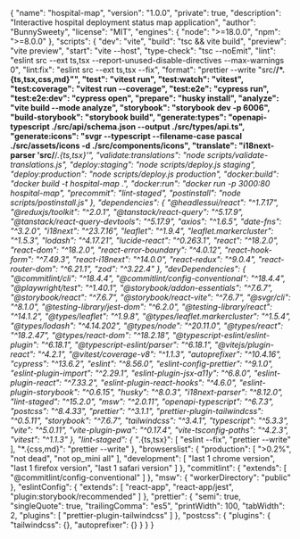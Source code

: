 {
  "name": "hospital-map",
  "version": "1.0.0",
  "private": true,
  "description": "Interactive hospital deployment status map application",
  "author": "BunnySweety",
  "license": "MIT",
  "engines": {
    "node": ">=18.0.0",
    "npm": ">=8.0.0"
  },
  "scripts": {
    "dev": "vite",
    "build": "tsc && vite build",
    "preview": "vite preview",
    "start": "vite --host",
    "type-check": "tsc --noEmit",
    "lint": "eslint src --ext ts,tsx --report-unused-disable-directives --max-warnings 0",
    "lint:fix": "eslint src --ext ts,tsx --fix",
    "format": "prettier --write \"src/**/*.{ts,tsx,css,md}\"",
    "test": "vitest run",
    "test:watch": "vitest",
    "test:coverage": "vitest run --coverage",
    "test:e2e": "cypress run",
    "test:e2e:dev": "cypress open",
    "prepare": "husky install",
    "analyze": "vite build --mode analyze",
    "storybook": "storybook dev -p 6006",
    "build-storybook": "storybook build",
    "generate:types": "openapi-typescript ./src/api/schema.json --output ./src/types/api.ts",
    "generate:icons": "svgr --typescript --filename-case pascal ./src/assets/icons -d ./src/components/icons",
    "translate": "i18next-parser 'src/**/*.{ts,tsx}'",
    "validate:translations": "node scripts/validate-translations.js",
    "deploy:staging": "node scripts/deploy.js staging",
    "deploy:production": "node scripts/deploy.js production",
    "docker:build": "docker build -t hospital-map .",
    "docker:run": "docker run -p 3000:80 hospital-map",
    "precommit": "lint-staged",
    "postinstall": "node scripts/postinstall.js"
  },
  "dependencies": {
    "@headlessui/react": "^1.7.17",
    "@reduxjs/toolkit": "^2.0.1",
    "@tanstack/react-query": "^5.17.9",
    "@tanstack/react-query-devtools": "^5.17.9",
    "axios": "^1.6.5",
    "date-fns": "^3.2.0",
    "i18next": "^23.7.16",
    "leaflet": "^1.9.4",
    "leaflet.markercluster": "^1.5.3",
    "lodash": "^4.17.21",
    "lucide-react": "^0.263.1",
    "react": "^18.2.0",
    "react-dom": "^18.2.0",
    "react-error-boundary": "^4.0.12",
    "react-hook-form": "^7.49.3",
    "react-i18next": "^14.0.0",
    "react-redux": "^9.0.4",
    "react-router-dom": "^6.21.1",
    "zod": "^3.22.4"
  },
  "devDependencies": {
    "@commitlint/cli": "^18.4.4",
    "@commitlint/config-conventional": "^18.4.4",
    "@playwright/test": "^1.40.1",
    "@storybook/addon-essentials": "^7.6.7",
    "@storybook/react": "^7.6.7",
    "@storybook/react-vite": "^7.6.7",
    "@svgr/cli": "^8.1.0",
    "@testing-library/jest-dom": "^6.2.0",
    "@testing-library/react": "^14.1.2",
    "@types/leaflet": "^1.9.8",
    "@types/leaflet.markercluster": "^1.5.4",
    "@types/lodash": "^4.14.202",
    "@types/node": "^20.11.0",
    "@types/react": "^18.2.47",
    "@types/react-dom": "^18.2.18",
    "@typescript-eslint/eslint-plugin": "^6.18.1",
    "@typescript-eslint/parser": "^6.18.1",
    "@vitejs/plugin-react": "^4.2.1",
    "@vitest/coverage-v8": "^1.1.3",
    "autoprefixer": "^10.4.16",
    "cypress": "^13.6.2",
    "eslint": "^8.56.0",
    "eslint-config-prettier": "^9.1.0",
    "eslint-plugin-import": "^2.29.1",
    "eslint-plugin-jsx-a11y": "^6.8.0",
    "eslint-plugin-react": "^7.33.2",
    "eslint-plugin-react-hooks": "^4.6.0",
    "eslint-plugin-storybook": "^0.6.15",
    "husky": "^8.0.3",
    "i18next-parser": "^8.12.0",
    "lint-staged": "^15.2.0",
    "msw": "^2.0.11",
    "openapi-typescript": "^6.7.3",
    "postcss": "^8.4.33",
    "prettier": "^3.1.1",
    "prettier-plugin-tailwindcss": "^0.5.11",
    "storybook": "^7.6.7",
    "tailwindcss": "^3.4.1",
    "typescript": "^5.3.3",
    "vite": "^5.0.11",
    "vite-plugin-pwa": "^0.17.4",
    "vite-tsconfig-paths": "^4.2.3",
    "vitest": "^1.1.3"
  },
  "lint-staged": {
    "*.{ts,tsx}": [
      "eslint --fix",
      "prettier --write"
    ],
    "*.{css,md}": "prettier --write"
  },
  "browserslist": {
    "production": [
      ">0.2%",
      "not dead",
      "not op_mini all"
    ],
    "development": [
      "last 1 chrome version",
      "last 1 firefox version",
      "last 1 safari version"
    ]
  },
  "commitlint": {
    "extends": [
      "@commitlint/config-conventional"
    ]
  },
  "msw": {
    "workerDirectory": "public"
  },
  "eslintConfig": {
    "extends": [
      "react-app",
      "react-app/jest",
      "plugin:storybook/recommended"
    ]
  },
  "prettier": {
    "semi": true,
    "singleQuote": true,
    "trailingComma": "es5",
    "printWidth": 100,
    "tabWidth": 2,
    "plugins": [
      "prettier-plugin-tailwindcss"
    ]
  },
  "postcss": {
    "plugins": {
      "tailwindcss": {},
      "autoprefixer": {}
    }
  }
}
